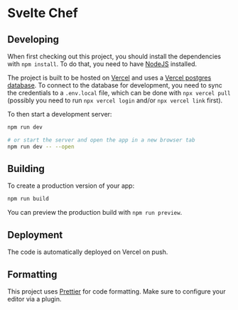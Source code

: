 # Svelte Chef

## Developing

When first checking out this project, you should install the dependencies with `npm install`.
To do that, you need to have [NodeJS](https://nodejs.org/en) installed.

The project is built to be hosted on [Vercel](https://vercel.com) and uses a [Vercel postgres database](https://vercel.com/docs/storage/vercel-postgres).
To connect to the database for development, you need to sync the credentials to a `.env.local` file, which can be done with `npx vercel pull` (possibly you need to run `npx vercel login` and/or `npx vercel link` first).

To then start a development server:

```bash
npm run dev

# or start the server and open the app in a new browser tab
npm run dev -- --open
```

## Building

To create a production version of your app:

```bash
npm run build
```

You can preview the production build with `npm run preview`.

## Deployment

The code is automatically deployed on Vercel on push.

## Formatting

This project uses [Prettier](https://prettier.io/) for code formatting. Make sure to configure your editor via a plugin.
